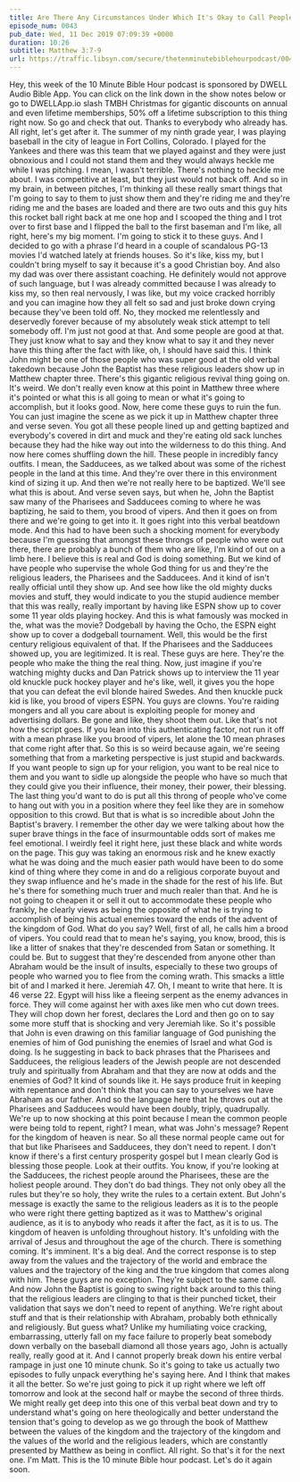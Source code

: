 ```yaml
---
title: Are There Any Circumstances Under Which It's Okay to Call People a Brood of Vipers?
episode_num: 0043
pub_date: Wed, 11 Dec 2019 07:09:39 +0000
duration: 10:26
subtitle: Matthew 3:7-9
url: https://traffic.libsyn.com/secure/thetenminutebiblehourpodcast/0043_-_Are_There_Any_Circumstances_Under_Which_Its_Okay_to_Call_People_a_Brood_of_Vipers.mp3
---
```


 Hey, this week of the 10 Minute Bible Hour podcast is sponsored by DWELL Audio Bible App. You can click on the link down in the show notes below or go to DWELLApp.io slash TMBH Christmas for gigantic discounts on annual and even lifetime memberships, 50% off a lifetime subscription to this thing right now. So go and check that out. Thanks to everybody who already has. All right, let's get after it. The summer of my ninth grade year, I was playing baseball in the city of league in Fort Collins, Colorado. I played for the Yankees and there was this team that we played against and they were just obnoxious and I could not stand them and they would always heckle me while I was pitching. I mean, I wasn't terrible. There's nothing to heckle me about. I was competitive at least, but they just would not back off. And so in my brain, in between pitches, I'm thinking all these really smart things that I'm going to say to them to just show them and they're riding me and they're riding me and the bases are loaded and there are two outs and this guy hits this rocket ball right back at me one hop and I scooped the thing and I trot over to first base and I flipped the ball to the first baseman and I'm like, all right, here's my big moment. I'm going to stick it to these guys. And I decided to go with a phrase I'd heard in a couple of scandalous PG-13 movies I'd watched lately at friends houses. So it's like, kiss my, but I couldn't bring myself to say it because it's a good Christian boy. And also my dad was over there assistant coaching. He definitely would not approve of such language, but I was already committed because I was already to kiss my, so then real nervously, I was like, but my voice cracked horribly and you can imagine how they all felt so sad and just broke down crying because they've been told off. No, they mocked me relentlessly and deservedly forever because of my absolutely weak stick attempt to tell somebody off. I'm just not good at that. And some people are good at that. They just know what to say and they know what to say it and they never have this thing after the fact with like, oh, I should have said this. I think John might be one of those people who was super good at the old verbal takedown because John the Baptist has these religious leaders show up in Matthew chapter three. There's this gigantic religious revival thing going on. It's weird. We don't really even know at this point in Matthew three where it's pointed or what this is all going to mean or what it's going to accomplish, but it looks good. Now, here come these guys to ruin the fun. You can just imagine the scene as we pick it up in Matthew chapter three and verse seven. You got all these people lined up and getting baptized and everybody's covered in dirt and muck and they're eating old sack lunches because they had the hike way out into the wilderness to do this thing. And now here comes shuffling down the hill. These people in incredibly fancy outfits. I mean, the Sadducees, as we talked about was some of the richest people in the land at this time. And they're over there in this environment kind of sizing it up. And then we're not really here to be baptized. We'll see what this is about. And verse seven says, but when he, John the Baptist saw many of the Pharisees and Sadducees coming to where he was baptizing, he said to them, you brood of vipers. And then it goes on from there and we're going to get into it. It goes right into this verbal beatdown mode. And this had to have been such a shocking moment for everybody because I'm guessing that amongst these throngs of people who were out there, there are probably a bunch of them who are like, I'm kind of out on a limb here. I believe this is real and God is doing something. But we kind of have people who supervise the whole God thing for us and they're the religious leaders, the Pharisees and the Sadducees. And it kind of isn't really official until they show up. And see how like the old mighty ducks movies and stuff, they would indicate to you the stupid audience member that this was really, really important by having like ESPN show up to cover some 11 year olds playing hockey. And this is what famously was mocked in the, what was the movie? Dodgeball by having the Ocho, the ESPN eight show up to cover a dodgeball tournament. Well, this would be the first century religious equivalent of that. If the Pharisees and the Sadducees showed up, you are legitimized. It is real. These guys are here. They're the people who make the thing the real thing. Now, just imagine if you're watching mighty ducks and Dan Patrick shows up to interview the 11 year old knuckle puck hockey player and he's like, well, it gives you the hope that you can defeat the evil blonde haired Swedes. And then knuckle puck kid is like, you brood of vipers ESPN. You guys are clowns. You're raiding mongers and all you care about is exploiting people for money and advertising dollars. Be gone and like, they shoot them out. Like that's not how the script goes. If you lean into this authenticating factor, not run it off with a mean phrase like you brood of vipers, let alone the 10 mean phrases that come right after that. So this is so weird because again, we're seeing something that from a marketing perspective is just stupid and backwards. If you want people to sign up for your religion, you want to be real nice to them and you want to sidle up alongside the people who have so much that they could give you their influence, their money, their power, their blessing. The last thing you'd want to do is put all this throng of people who've come to hang out with you in a position where they feel like they are in somehow opposition to this crowd. But that is what is so incredible about John the Baptist's bravery. I remember the other day we were talking about how the super brave things in the face of insurmountable odds sort of makes me feel emotional. I weirdly feel it right here, just these black and white words on the page. This guy was taking an enormous risk and he knew exactly what he was doing and the much easier path would have been to do some kind of thing where they come in and do a religious corporate buyout and they swap influence and he's made in the shade for the rest of his life. But he's there for something much truer and much realer than that. And he is not going to cheapen it or sell it out to accommodate these people who frankly, he clearly views as being the opposite of what he is trying to accomplish of being his actual enemies toward the ends of the advent of the kingdom of God. What do you say? Well, first of all, he calls him a brood of vipers. You could read that to mean he's saying, you know, brood, this is like a litter of snakes that they're descended from Satan or something. It could be. But to suggest that they're descended from anyone other than Abraham would be the insult of insults, especially to these two groups of people who warned you to flee from the coming wrath. This smacks a little bit of and I marked it here. Jeremiah 47. Oh, I meant to write that here. It is 46 verse 22. Egypt will hiss like a fleeing serpent as the enemy advances in force. They will come against her with axes like men who cut down trees. They will chop down her forest, declares the Lord and then go on to say some more stuff that is shocking and very Jeremiah like. So it's possible that John is even drawing on this familiar language of God punishing the enemies of him of God punishing the enemies of Israel and what God is doing. Is he suggesting in back to back phrases that the Pharisees and Sadducees, the religious leaders of the Jewish people are not descended truly and spiritually from Abraham and that they are now at odds and the enemies of God? It kind of sounds like it. He says produce fruit in keeping with repentance and don't think that you can say to yourselves we have Abraham as our father. And so the language here that he throws out at the Pharisees and Sadducees would have been doubly, triply, quadrupally. We're up to now shocking at this point because I mean the common people were being told to repent, right? I mean, what was John's message? Repent for the kingdom of heaven is near. So all these normal people came out for that but like Pharisees and Sadducees, they don't need to repent. I don't know if there's a first century prosperity gospel but I mean clearly God is blessing those people. Look at their outfits. You know, if you're looking at the Sadducees, the richest people around the Pharisees, these are the holiest people around. They don't do bad things. They not only obey all the rules but they're so holy, they write the rules to a certain extent. But John's message is exactly the same to the religious leaders as it is to the people who were right there getting baptized as it was to Matthew's original audience, as it is to anybody who reads it after the fact, as it is to us. The kingdom of heaven is unfolding throughout history. It's unfolding with the arrival of Jesus and throughout the age of the church. There is something coming. It's imminent. It's a big deal. And the correct response is to step away from the values and the trajectory of the world and embrace the values and the trajectory of the king and the true kingdom that comes along with him. These guys are no exception. They're subject to the same call. And now John the Baptist is going to swing right back around to this thing that the religious leaders are clinging to that is their punched ticket, their validation that says we don't need to repent of anything. We're right about stuff and that is their relationship with Abraham, probably both ethnically and religiously. But guess what? Unlike my humiliating voice cracking, embarrassing, utterly fall on my face failure to properly beat somebody down verbally on the baseball diamond all those years ago, John is actually really, really good at it. And I cannot properly break down his entire verbal rampage in just one 10 minute chunk. So it's going to take us actually two episodes to fully unpack everything he's saying here. And I think that makes it all the better. So we're just going to pick it up right where we left off tomorrow and look at the second half or maybe the second of three thirds. We might really get deep into this one of this verbal beat down and try to understand what's going on here theologically and better understand the tension that's going to develop as we go through the book of Matthew between the values of the kingdom and the trajectory of the kingdom and the values of the world and the religious leaders, which are constantly presented by Matthew as being in conflict. All right. So that's it for the next one. I'm Matt. This is the 10 minute Bible hour podcast. Let's do it again soon.